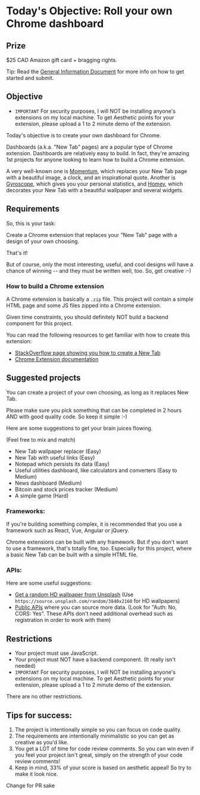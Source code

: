 # Today's Objective: Roll your own Chrome dashboard

## Prize

$25 CAD Amazon gift card + bragging rights.

Tip: Read the [General Information Document](General%20Information.md) for more info on how to get started and submit.

## Objective

* `IMPORTANT` For security purposes, I will NOT be installing anyone's extensions on my local machine. To get Aesthetic points for your extension, please upload a 1 to 2 minute demo of the extension.

Today's objective is to create your own dashboard for Chrome.

Dashboards (a.k.a. "New Tab" pages) are a popular type of Chrome extension. Dashboards are relatively easy to build. In fact, they're amazing 1st projects for anyone looking to learn how to build a Chrome extension.

A very well-known one is [Momentum](https://momentumdash.com/), which replaces your New Tab page with a beautiful image, a clock, and an inspirational quote. Another is [Gyroscope](https://gyrosco.pe/chrome/), which gives you your personal statistics, and [Homey](https://chrome.google.com/webstore/detail/homey-your-startpage-assi/lllnjdmfnfjifcfpppjmcnanpokikcpl), which decorates your New Tab with a beautiful wallpaper and several widgets.

## Requirements

So, this is your task:

Create a Chrome extension that replaces your "New Tab" page with a design of your own choosing. 

That's it!

But of course, only the most interesting, useful, and cool designs will have a chance of winning -- and they must be written well, too. So, get creative :-)


### How to build a Chrome extension

A Chrome extension is basically a `.zip` file. This project will contain a simple HTML page and some JS files zipped into a Chrome extension.

Given time constraints, you should definitely NOT build a backend component for this project.

You can read the following resources to get familiar with how to create this extension:
* [StackOverflow page showing you how to create a New Tab](https://stackoverflow.com/questions/39916079/how-to-create-a-chrome-extension-to-change-the-default-tab)
* [Chrome Extension documentation](https://developer.chrome.com/extensions)

## Suggested projects

You can create a project of your own choosing, as long as it replaces New Tab.

Please make sure you pick something that can be completed in 2 hours AND with good quality code. So keep it simple :-)

Here are some suggestions to get your brain juices flowing.

(Feel free to mix and match)

* New Tab wallpaper replacer (Easy)
* New Tab with useful links (Easy)
* Notepad which persists its data (Easy)
* Useful utilities dashboard, like calculators and converters (Easy to Medium)
* News dashboard (Medium)
* Bitcoin and stock prices tracker (Medium)
* A simple game (Hard)

### Frameworks:

If you're building something complex, it is recommended that you use a framework such as React, Vue, Angular or jQuery.

Chrome extensions can be built with any framework. But if you don't want to use a framework, that's totally fine, too. Especially for this project, where a basic New Tab can be built with a simple HTML file.

### APIs:

Here are some useful suggestions:

* [Get a random HD wallpaper from Unsplash](https://source.unsplash.com/) (Use `https://source.unsplash.com/random/3840x2160` for HD wallpapers)
* [Public APIs](https://github.com/public-apis/public-apis) where you can source more data. (Look for "Auth: No, CORS: Yes". These APIs don't need additional overhead such as registration in order to work with them)

## Restrictions

* Your project must use JavaScript.
* Your project must NOT have a backend component. (It really isn't needed)
* `IMPORTANT` For security purposes, I will NOT be installing anyone's extensions on my local machine. To get Aesthetic points for your extension, please upload a 1 to 2 minute demo of the extension.

There are no other restrictions.

## Tips for success:

1. The project is intentionally simple so you can focus on code quality.
1. The requirements are intentionally minimalistic so you can get as creative as you'd like.
1. You get a LOT of time for code review comments. So you can win even if you feel your project isn't great, simply on the strength of your code review comments!
1. Keep in mind, 33% of your score is based on aesthetic appeal! So try to make it look nice.

Change for PR sake
